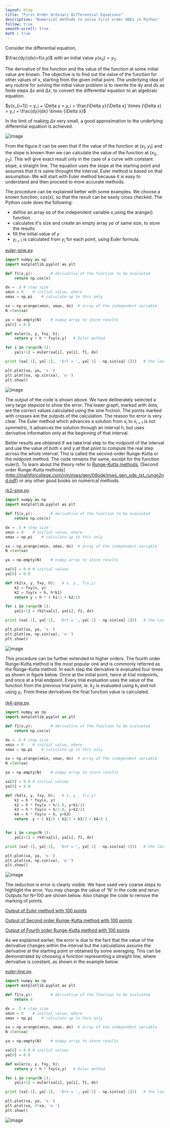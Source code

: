 ```yaml
---
layout: blog
title: "First Order Ordinary Differential Equations"
description: "Numerical methods to solve first order ODEs in Python"
follow: true
smooth-scroll: true
math : true
---
```


Consider the differential equation,

$\frac{dy}{dx}=f(x,y)$ with an initial value $y(x_0) = y_0$

The derivative of the function and the value of the function at some
initial value are known. The objective is to find out the value of the
function for other values of x, starting from the given initial point.
The underlying idea of any routine for solving the initial value problem
is to rewrite the dy and dx as finite steps $\Delta x$ and $\Delta x$,
to convert the differential equation to an algebraic equation.

$y(x_{i+1}) = y_i + \Delta y  = y_i + \frac{\Delta y}{\Delta x} \times {\Delta x} = y_i + \frac{dy}{dx} \times {\Delta x}$

In the limit of making $\Delta x$ very small, a good approximation to
the underlying differential equation is achieved.

![image](pics/slope.png)

From the figure it can be seen that if the value of the function at  $(x_1,y_1)$ and the slope is known then we can calculate the value of the function at $(x_2,y_2)$. This will give exact result only in the case of a curve with constant slope, a straight line. The equation uses the slope at the starting point and assumes that it is same throught the interval. Euler method is based on that assumption. We will start with Euler method because it is easy to understand and then proceed to more accurate methods.

The procedure can be explained better with some examples. We choose a known function, cos(x), so that the result can be easily cross checked. The Python code does the following:

- define an array $xa$ of the independent variable $x$,using the arange() function.
- calculates it's size and create an empty array $ya$ of same size, to store the results
- fill the initial value of $y$
- $y_{i+1}$ is calculated from $y_{i}$ for each point, using Euler formula.

[euler-sine.py](code/euler-sine.py).

```python
import numpy as np
import matplotlib.pyplot as plt

def f1(x,y):        # derivative of the function to be evaluated
    return np.cos(x)

dx = .5 # step size
xmin = 0    # initial value, where 
xmax = np.pi    # calculate up to this only

xa = np.arange(xmin, xmax, dx)  # array of the independent variable
N =len(xa)

ya = np.empty(N)    # numpy array to store results
ya[0] = 0.0

def euler(x, y, fxy, h):
    return y + h * fxy(x,y)   # Euler method

for i in range(N-1):
    ya[i+1] = euler(xa[i], ya[i], f1, dx)

print (xa[-1], ya[-1],  'Err = ', ya[-1] - np.sin(xa[-1]))   # the last point and error

plt.plot(xa, ya, 'x-')
plt.plot(xa, np.sin(xa), 'o-')
plt.show()
```

![image](pics/euler-sine.png)

The output of the code is shown above. We have deliberately selected a
very large stepsize to show the error. The lower graph, marked with
dots, are the correct values calculated using the sine fnction.
The points marked with crosses are the outputs of the calculation. 
The reason for error is very clear. The Euler method which advances a
solution from $x_i$ to $x_{i+1}$ is not symmetric, it advances the solution
through an interval h, but uses derivative information only at the beginning of that interval.

Better results are obtained if we take trial step to the midpoint of the
interval and use the value of both x and y at that point to compute the
real step across the whole interval. This is called the second-order
Runge-Kutta or the midpoint method. The code remains the same, except for the function euler().
To learn about the theory refer to
[Runge-Kutta methods](http://www.math.iit.edu/~fass/478578_Chapter_3.pdf), [Second
order Runge-Kutta methods]
(http://mathforcollege.com/nm/mws/gen/08ode/mws_gen_ode_txt_runge2nd.pdf)
or any other good books on numerical methods.

[rk2-sine.py](code/euler-sine.py).

```python
import numpy as np
import matplotlib.pyplot as plt

def f1(x,y):        # derivative of the function to be evaluated
    return np.cos(x)

dx = .5 # step size
xmin = 0    # initial value, where 
xmax = np.pi    # calculate up to this only

xa = np.arange(xmin, xmax, dx)  # array of the independent variable
N =len(xa)

ya = np.empty(N)    # numpy array to store results

xa[0] = 0.0 # initial values
ya[0] = 0.0

def rk2(x, y, fxy, h):   # x, y , f(x,y)
    k1 = fxy(x, y)
    k2 = fxy(x + h, h*k1)
    return y + h * ( k1/2 + k2/2)

for i in range(N-1):
    ya[i+1] = rk2(xa[i], ya[i], f1, dx)

print (xa[-1], ya[-1],  'Err = ', ya[-1] - np.sin(xa[-1]))   # the last point and error

plt.plot(xa, ya, 'x-')
plt.plot(xa, np.sin(xa), 'o-')
plt.show()
```

![image](pics/rk2-sine.png)

This procedure can be further extended to higher orders. The fourth
order Runge-Kutta method is the most popular one and is commonly
referred as the Runge-Kutta method. In each step the derivative is
evaluated four times as shown in figure below. Once at the initial
point, twice at trial midpoints, and once at a trial endpoint. Every
trial evaluation uses the value of the function from the previous trial
point, ie. $k_2$ is evaluated using $k_1$ and not using $y_i$. From
these derivatives the final function value is calculated.

[rk4-sine.py](code/rk4-sine.py).

```python
import numpy as np
import matplotlib.pyplot as plt

def f1(x,y):        # derivative of the function to be evaluated
    return np.cos(x)

dx = .5 # step size
xmin = 0    # initial value, where 
xmax = np.pi    # calculate up to this only

xa = np.arange(xmin, xmax, dx)  # array of the independent variable
N =len(xa)

ya = np.empty(N)    # numpy array to store results

xa[0] = 0.0 # initial values
ya[0] = 0.0

def rk4(x, y, fxy, h):   # x, y , f(x,y)
    k1 = h * fxy(x, y)
    k2 = h * fxy(x + h/2.0, y+k1/2)
    k3 = h * fxy(x + h/2.0, y+k2/2)
    k4 = h * fxy(x + h, y+k3)
    return  y + ( k1/6 + k2/3 + k3/3 + k4/6 )


for i in range(N-1):
    ya[i+1] = rk4(xa[i], ya[i], f1, dx)

print (xa[-1], ya[-1],  'Err = ', ya[-1] - np.sin(xa[-1]))   # the last point and error

plt.plot(xa, ya, 'x-')
plt.plot(xa, np.sin(xa), 'o-')
plt.show()
```

![image](pics/rk4-sine.png)

The reduction is error is clearly visible. We have used very coarse
steps to highlight the error. You may change the value of 'N' in the
code and rerun. Outputs for N=100 are shown below. Also change the code
to remove the marking of points.

[Output of Euler method with 100 points](pics/euler-sine-100N.png)

[Output of Second order Runge-Kutta method with 100 points](pics/rk2-sine-100N.png)

[Output of Fourth order Runge-Kutta method with 100 points](pics/rk4-sine-100N.png)

As we explained earlier, the error is due to the fact that the value of
the derivative changes within the interval but the calculations assume
the derivative at the starting point or obtained by some averaging. This
can be demonstrated by choosing a function representing a straight line,
where derivative is constant, as shown in the example below.

[euler-line.py](code/euler-line.py).

```python
import numpy as np
import matplotlib.pyplot as plt

def f1(x,y):        # derivative of the function to be evaluated
    return 4

dx = .5 # step size
xmin = 0    # initial value, where 
xmax = np.pi    # calculate up to this only

xa = np.arange(xmin, xmax, dx)  # array of the independent variable
N =len(xa)

ya = np.empty(N)    # numpy array to store results

xa[0] = 0.0 # initial values
ya[0] = 0.0

def euler(x, y, fxy, h):
    return y + h * fxy(x,y)   # Euler method

for i in range(N-1):
    ya[i+1] = euler(xa[i], ya[i], f1, dx)

print (xa[-1], ya[-1],  'Err = ', ya[-1] - np.sin(xa[-1]))   # the last point and error

plt.plot(xa, ya, 'x-')
plt.plot(xa, 4*xa, 'o-')
plt.show()
```

![image](pics/euler-line.png)


